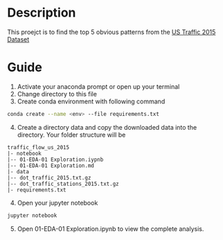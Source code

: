 # Description
This proejct is to find the top 5 obvious patterns from the [US Traffic 2015 Dataset](https://www.kaggle.com/jboysen/us-traffic-2015)

# Guide
1. Activate your anaconda prompt or open up your terminal
2. Change directory to this file
3. Create conda environment with following command
```bash
conda create --name <env> --file requirements.txt
```
4. Create a directory data and copy the downloaded data into the directory. Your folder structure will be
```
traffic_flow_us_2015
|- notebook
|-- 01-EDA-01 Exploration.iypnb
|-- 01-EDA-01 Exploration.md
|- data
|-- dot_traffic_2015.txt.gz
|-- dot_traffic_stations_2015.txt.gz
|- requirements.txt
```
4. Open your jupyter notebook
```bash
jupyter notebook
```

5. Open 01-EDA-01 Exploration.ipynb to view the complete analysis.
